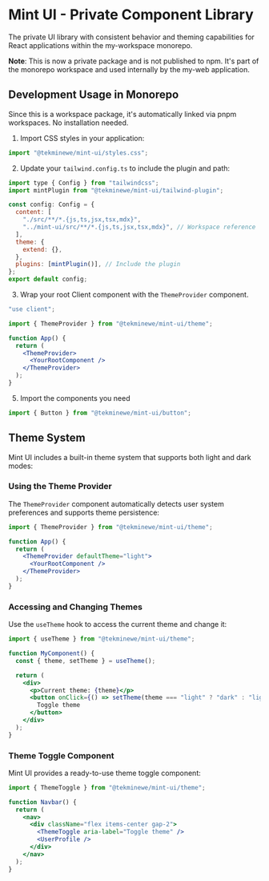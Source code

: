 # Mint UI - Private Component Library

The private UI library with consistent behavior and theming capabilities for React applications within the my-workspace monorepo.

**Note**: This is now a private package and is not published to npm. It's part of the monorepo workspace and used internally by the my-web application.

## Development Usage in Monorepo

Since this is a workspace package, it's automatically linked via pnpm workspaces. No installation needed.

1. Import CSS styles in your application:

```jsx
import "@tekminewe/mint-ui/styles.css";
```

2. Update your `tailwind.config.ts` to include the plugin and path:

```js
import type { Config } from "tailwindcss";
import mintPlugin from "@tekminewe/mint-ui/tailwind-plugin";

const config: Config = {
  content: [
    "./src/**/*.{js,ts,jsx,tsx,mdx}",
    "../mint-ui/src/**/*.{js,ts,jsx,tsx,mdx}", // Workspace reference
  ],
  theme: {
    extend: {},
  },
  plugins: [mintPlugin()], // Include the plugin
};
export default config;
```

3. Wrap your root Client component with the `ThemeProvider` component.

```jsx
"use client";

import { ThemeProvider } from "@tekminewe/mint-ui/theme";

function App() {
  return (
    <ThemeProvider>
      <YourRootComponent />
    </ThemeProvider>
  );
}
```

5. Import the components you need

```jsx
import { Button } from "@tekminewe/mint-ui/button";
```

## Theme System

Mint UI includes a built-in theme system that supports both light and dark modes:

### Using the Theme Provider

The `ThemeProvider` component automatically detects user system preferences and supports theme persistence:

```jsx
import { ThemeProvider } from "@tekminewe/mint-ui/theme";

function App() {
  return (
    <ThemeProvider defaultTheme="light">
      <YourRootComponent />
    </ThemeProvider>
  );
}
```

### Accessing and Changing Themes

Use the `useTheme` hook to access the current theme and change it:

```jsx
import { useTheme } from "@tekminewe/mint-ui/theme";

function MyComponent() {
  const { theme, setTheme } = useTheme();

  return (
    <div>
      <p>Current theme: {theme}</p>
      <button onClick={() => setTheme(theme === "light" ? "dark" : "light")}>
        Toggle theme
      </button>
    </div>
  );
}
```

### Theme Toggle Component

Mint UI provides a ready-to-use theme toggle component:

```jsx
import { ThemeToggle } from "@tekminewe/mint-ui/theme";

function Navbar() {
  return (
    <nav>
      <div className="flex items-center gap-2">
        <ThemeToggle aria-label="Toggle theme" />
        <UserProfile />
      </div>
    </nav>
  );
}
```
